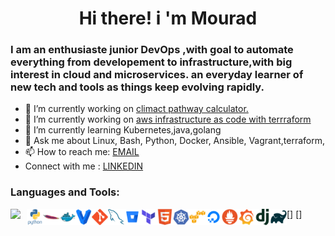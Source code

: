 # <h1 style="text-align: center;">Hi there! i 'm Mourad </h1>
### I am an enthusiaste junior DevOps ,with goal to automate everything from developement to infrastructure,with big interest in cloud and microservices. an everyday learner of new tech and tools as things  keep evolving rapidly.

<!--
**mouradlakhtibi/mouradlakhtibi** is a ✨ _special_ ✨ repository because its `README.md` (this file) appears on your GitHub profile.

Here are some ideas to get you started:
-->
- 🔭 I’m currently working on [climact pathway calculator.](https://bitbucket.org/climact/workspace/projects/XCALC)
- 🔭 I’m currently working on [aws infrastructure as code with terrraform](https://github.com/mouradlakhtibi/aws-projects)
- 🌱 I’m currently learning Kubernetes,java,golang
- 💬 Ask me about  Linux, Bash, Python, Docker, Ansible, Vagrant,terraform,
- 📫 How to reach me: [EMAIL](spacetheplace@hotmail.com)
- Connect with me :  [LINKEDIN](linkedin.com/in/mourad-lakhtibi-devops)
### Languages and Tools:

  [<img align="left" width="26px" src="https://cdn.jsdelivr.net/npm/simple-icons@7.14.0/icons/gnubash.svg" />](https://www.gnu.org/) 
  [<img align="left" width="26px" src="https://github.com/devicons/devicon/blob/master/icons/python/python-original-wordmark.svg" />](https://www.python.org/) 
  [<img align="left" width="26px" src="https://github.com/devicons/devicon/blob/master/icons/apache/apache-original.svg" />](https://www.apache.com/) 
  [<img align="left" width="26px" src="https://github.com/devicons/devicon/blob/master/icons/docker/docker-original.svg" />](https://www.docker.com/) 
  [<img align="left" width="26px" src="https://github.com/devicons/devicon/blob/master/icons/vagrant/vagrant-original.svg" />](https://www.vagrant.com/) 
  [<img align="left" width="26px" src="https://github.com/devicons/devicon/blob/master/icons/git/git-original.svg" />](https://www.git.com/) 
  [<img align="left" width="26px" src="https://github.com/devicons/devicon/blob/master/icons/mysql/mysql-original.svg" />](https://www.mysql.com/) 
  [<img align="left" width="26px" src="https://github.com/devicons/devicon/blob/master/icons/bitbucket/bitbucket-original.svg" />](https://bitbucket.com/) 
  [<img align="left" width="26px" src="https://github.com/devicons/devicon/blob/master/icons/terraform/terraform-original.svg" />](https://www.terraform.com/) 
  [<img align="left" width="26px" src="https://github.com/devicons/devicon/blob/master/icons/html5/html5-original.svg" />]() 
  [<img align="left" width="26px" src="https://github.com/devicons/devicon/blob/master/icons/kubernetes/kubernetes-plain.svg" />](https://www.kubernetes.com/) 
  [<img align="left" width="26px" src="https://github.com/devicons/devicon/blob/master/icons/amazonwebservices/amazonwebservices-original.svg" />] 
  [<img align="left" width="26px" src="https://github.com/devicons/devicon/blob/master/icons/digitalocean/digitalocean-original.svg" />](https://www.digitalocean.com/) 
  [<img align="left" width="26px"  src="https://github.com/devicons/devicon/blob/master/icons/prometheus/prometheus-original.svg" />](https://www.prometheus.io/) 
  [<img align="left" width="26px" src="https://github.com/devicons/devicon/blob/master/icons/grafana/grafana-original.svg" />](https://www.grafana.com/) 
  [<img align="left" width="26px" src="https://github.com/devicons/devicon/blob/master/icons/django/django-plain.svg" />](https://www.djangoproject.com/) 
  [<img align="left" width="26px" src="https://github.com/devicons/devicon/blob/master/icons/gradle/gradle-plain.svg" />]
          
